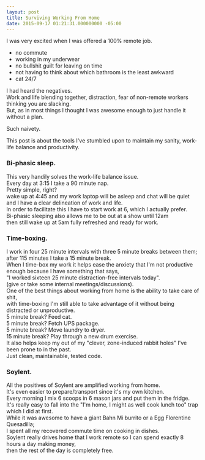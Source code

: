 ```yaml
---
layout: post
title: Surviving Working From Home
date: 2015-09-17 01:21:31.000000000 -05:00
---
```


I was very excited when I was offered a 100% remote job.  

- no commute
- working in my underwear
- no bullshit guilt for leaving on time
- not having to think about which bathroom is the least awkward 
- cat 24/7  

I had heard the negatives.  
Work and life blending together, distraction, fear of non-remote workers thinking you are slacking.  
But, as in most things I thought I was awesome enough to just handle it without a plan.  

Such naivety.

This post is about the tools I've stumbled upon to maintain my sanity, work-life balance and productivity.

### Bi-phasic sleep. ###

This very handily solves the work-life balance issue.  
Every day at 3:15 I take a 90 minute nap.  
Pretty simple, right?   
wake up at 4:45 and my work laptop will be asleep and chat will be quiet   
and I have a clear delineation of work and life.  
In order to facilitate this I have to start work at 6, which I actually prefer.  
Bi-phasic sleeping also allows me to be out at a show until 12am   
then still wake up at 5am fully refreshed and ready for work.  

### Time-boxing.

I work in four 25 minute intervals with three 5 minute breaks between them;  
after 115 minutes I take a 15 minute break.  
When I time-box my work it helps ease the anxiety that I'm not productive enough because I have something that says,  
"I worked sixteen 25 minute distraction-free intervals today".  
(give or take some internal meetings/discussions).  
One of the best things about working from home is the ability to take care of shit,  
with time-boxing I'm still able to take advantage of it without being distracted or unproductive.  
5 minute break? Feed cat.  
5 minute break? Fetch UPS package.  
5 minute break? Move laundry to dryer.  
15 minute break? Play through a new drum exercise.  
It also helps keep my out of my "clever, zone-induced rabbit holes" I've been prone to in the past.  
Just clean, maintainable, tested code.  

### Soylent.

All the positives of Soylent are amplified working from home.  
It's even easier to prepare/transport since it's my own kitchen.  
Every morning I mix 6 scoops in 6 mason jars and put them in the fridge.  
It's really easy to fall into the "I'm home, I might as well cook lunch too" trap which I did at first.  
While it was awesome to have a giant Bahn Mi burrito or a Egg Florentine Quesadilla;  
I spent all my recovered commute time on cooking in dishes.  
Soylent really drives home that I work remote so I can spend exactly 8 hours a day making money,  
then the rest of the day is completely free.  
